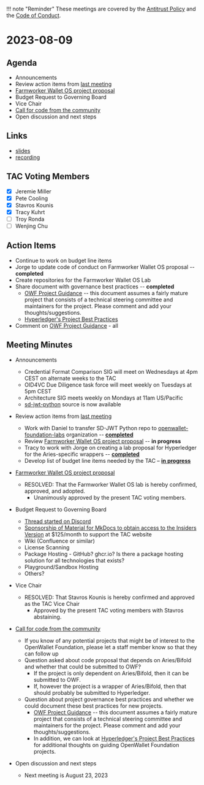 [//]: # (SPDX-License-Identifier: CC-BY-4.0)

!!! note "Reminder"
    These meetings are covered by the [Antitrust Policy](../governance/antitrust.md) and the [Code of Conduct](../governance/code-of-conduct.md).

# 2023-08-09

## Agenda
- Announcements
- Review action items from [last meeting](./2023-07-26.md#action-items)
- [Farmworker Wallet OS project proposal](https://github.com/openwallet-foundation/project-proposals/pull/10)
- Budget Request to Governing Board
- Vice Chair
- [Call for code from the community](https://github.com/openwallet-foundation/project-proposals)
- Open discussion and next steps

## Links
- [slides](https://docs.google.com/presentation/d/1z_MWQ2c0MZixwEWW2jgtKBTBfv9IkHuGbqpIFA2yJBw/edit?usp=sharing)
- [recording](https://zoom.us/rec/play/w-yHoqSlEBQxO9eMIVx8_No0EoFYts0xsafM7JmB2PdRFK28RKfXr4aSYn24kptHW4fg9sB6Vuu55Ne4.VHkLFkwbUQXf97o2)

## TAC Voting Members

- [x] Jeremie Miller
- [x] Pete Cooling
- [x] Stavros Kounis
- [x] Tracy Kuhrt
- [ ] Troy Ronda
- [ ] Wenjing Chu

## Action Items
- Continue to work on budget line items
- Jorge to update code of conduct on Farmworker Wallet OS proposal -- **completed**
- Create repositories for the Farmworker Wallet OS Lab
- Share document with governance best practices -- **completed**
    - [OWF Project Guidance](https://docs.google.com/document/d/1kXGWPNEOAX-7KzYMggFKtWZFO-0oTnyiOTjNFjjFOLo/edit?usp=sharing) -- this document assumes a fairly mature project that consists of a technical steering committee and maintainers for the project. Please comment and add your thoughts/suggestions.
    - [Hyperledger's Project Best Practices](https://toc.hyperledger.org/guidelines/project-best-practices.html)
- Comment on [OWF Project Guidance](https://docs.google.com/document/d/1kXGWPNEOAX-7KzYMggFKtWZFO-0oTnyiOTjNFjjFOLo/edit?usp=sharing) - all

## Meeting Minutes
- Announcements
    - Credential Format Comparison SIG will meet on Wednesdays at 4pm CEST on alternate weeks to the TAC
    - OID4VC Due Diligence task force will meet weekly on Tuesdays at 5pm CEST
    - Architecture SIG meets weekly on Mondays at 11am US/Pacific
    - [sd-jwt-python](https://github.com/openwallet-foundation-labs/sd-jwt-python) source is now available

- Review action items from [last meeting](./2023-07-26.md#action-items)
    - Work with Daniel to transfer SD-JWT Python repo to [openwallet-foundation-labs](https://github.com/openwallet-foundation-labs) organization -- **[completed](https://github.com/openwallet-foundation-labs/sd-jwt-python)**
    - Review [Farmworker Wallet OS project proposal](https://github.com/openwallet-foundation/project-proposals/pull/10) -- **in progress**
    - Tracy to work with Jorge on creating a lab proposal for Hyperledger for the Aries-specific wrappers -- **[completed](https://github.com/hyperledger-labs/hyperledger-labs.github.io/pull/242)**
    - Develop list of budget line items needed by the TAC – **[in progress](https://discord.com/channels/1022962884864643214/1133848881503936542/1133848889963856034)**

- [Farmworker Wallet OS project proposal](https://github.com/openwallet-foundation/project-proposals/pull/10)
    - RESOLVED: That the Farmworker Wallet OS lab is hereby confirmed, approved, and adopted.
        - Unanimously approved by the present TAC voting members.

- Budget Request to Governing Board
    - [Thread started on Discord](https://discord.com/channels/1022962884864643214/1133848881503936542/1133848889963856034)
    - [Sponsorship of Material for MkDocs to obtain access to the Insiders Version](https://squidfunk.github.io/mkdocs-material/insiders/) at $125/month to support the TAC website
    - Wiki (Confluence or similar)
    - License Scanning
    - Package Hosting - GitHub? ghcr.io? Is there a package hosting solution for all technologies that exists?
    - Playground/Sandbox Hosting
    - Others?

- Vice Chair
     - RESOLVED: That Stavros Kounis is hereby confirmed and approved as the TAC Vice Chair
        - Approved by the present TAC voting members with Stavros abstaining.

- [Call for code from the community](https://github.com/openwallet-foundation/project-proposals)
    - If you know of any potential projects that might be of interest to the OpenWallet Foundation, please let a staff member know so that they can follow up
    - Question asked about code proposal that depends on Aries/Bifold and whether that could be submitted to OWF?
        - If the project is only dependent on Aries/Bifold, then it can be submitted to OWF.
        - If, however the project is a wrapper of Aries/Bifold, then that should probably be submitted to Hyperledger.
    - Question about project governance best practices and whether we could document these best practices for new projects.
        - [OWF Project Guidance](https://docs.google.com/document/d/1kXGWPNEOAX-7KzYMggFKtWZFO-0oTnyiOTjNFjjFOLo/edit?usp=sharing) -- this document assumes a fairly mature project that consists of a technical steering committee and maintainers for the project. Please comment and add your thoughts/suggestions.
        - In addition, we can look at [Hyperledger's Project Best Practices](https://toc.hyperledger.org/guidelines/project-best-practices.html) for additional thoughts on guiding OpenWallet Foundation projects.

- Open discussion and next steps
    - Next meeting is August 23, 2023
